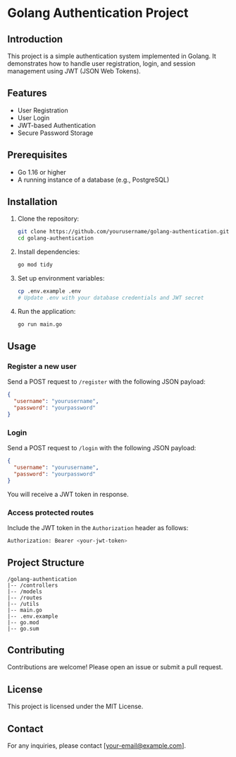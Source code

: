 # Golang Authentication Project

## Introduction

This project is a simple authentication system implemented in Golang. It demonstrates how to handle user registration, login, and session management using JWT (JSON Web Tokens).

## Features

- User Registration
- User Login
- JWT-based Authentication
- Secure Password Storage

## Prerequisites

- Go 1.16 or higher
- A running instance of a database (e.g., PostgreSQL)

## Installation

1. Clone the repository:

   ```sh
   git clone https://github.com/yourusername/golang-authentication.git
   cd golang-authentication
   ```

2. Install dependencies:

   ```sh
   go mod tidy
   ```

3. Set up environment variables:

   ```sh
   cp .env.example .env
   # Update .env with your database credentials and JWT secret
   ```

4. Run the application:
   ```sh
   go run main.go
   ```

## Usage

### Register a new user

Send a POST request to `/register` with the following JSON payload:

```json
{
  "username": "yourusername",
  "password": "yourpassword"
}
```

### Login

Send a POST request to `/login` with the following JSON payload:

```json
{
  "username": "yourusername",
  "password": "yourpassword"
}
```

You will receive a JWT token in response.

### Access protected routes

Include the JWT token in the `Authorization` header as follows:

```sh
Authorization: Bearer <your-jwt-token>
```

## Project Structure

```
/golang-authentication
|-- /controllers
|-- /models
|-- /routes
|-- /utils
|-- main.go
|-- .env.example
|-- go.mod
|-- go.sum
```

## Contributing

Contributions are welcome! Please open an issue or submit a pull request.

## License

This project is licensed under the MIT License.

## Contact

For any inquiries, please contact [your-email@example.com].

